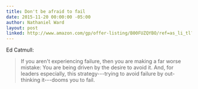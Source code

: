 ```yaml
---
title: Don't be afraid to fail
date: 2015-11-20 00:00:00 -05:00
author: Nathaniel Ward
layout: post
linked: http://www.amazon.com/gp/offer-listing/B00FUZQYBO/ref=as_li_tl?ie=UTF8&camp=1789&creative=9325&creativeASIN=B00FUZQYBO&linkCode=am2&tag=nathward-20&linkId=V7AMTIBRN2BQ7RMW
---
```


Ed Catmull: 

>If you aren't experiencing failure, then you are making a far worse mistake: You are being driven by the desire to avoid it. And, for leaders especially, this strategy---trying to avoid failure by out-thinking it---dooms you to fail.